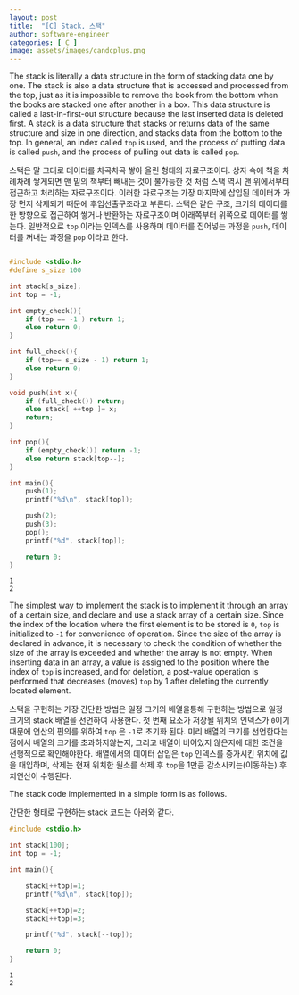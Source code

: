 ```yaml
---
layout: post
title:  "[C] Stack, 스택"
author: software-engineer
categories: [ C ]
image: assets/images/candcplus.png
---
```



The stack is literally a data structure in the form of stacking data one by one. The stack is also a data structure that is accessed and processed from the top, just as it is impossible to remove the book from the bottom when the books are stacked one after another in a box. This data structure is called a last-in-first-out structure because the last inserted data is deleted first. A stack is a data structure that stacks or returns data of the same structure and size in one direction, and stacks data from the bottom to the top. In general, an index called `top` is used, and the process of putting data is called `push`, and the process of pulling out data is called `pop`.



스택은 말 그대로 데이터를 차곡차곡 쌓아 올린 형태의 자료구조이다. 상자 속에 책을 차례차례 쌓게되면 맨 밑의 책부터 빼내는 것이 불가능한 것 처럼 스택 역시 맨 위에서부터 접근하고 처리하는 자료구조이다. 이러한 자료구조는 가장 마지막에 삽입된 데이터가 가장 먼저 삭제되기 때문에 후입선출구조라고 부른다. 스택은 같은 구조, 크기의 데이터를 한 방향으로 접근하여 쌓거나 반환하는 자료구조이며 아래쪽부터 위쪽으로 데이터를 쌓는다. 일반적으로 `top` 이라는 인덱스를 사용하며 데이터를 집어넣는 과정을 `push`, 데이터를 꺼내는 과정을 `pop` 이라고 한다. 


```c

#include <stdio.h>
#define s_size 100

int stack[s_size];
int top = -1;

int empty_check(){
    if (top == -1 ) return 1;
    else return 0;
}

int full_check(){
    if (top== s_size - 1) return 1;
    else return 0;
}

void push(int x){
    if (full_check()) return;
    else stack[ ++top ]= x;
    return;
}

int pop(){
    if (empty_check()) return -1;
    else return stack[top--];       
}

int main(){
    push(1);
    printf("%d\n", stack[top]);

    push(2); 
    push(3);
    pop();
    printf("%d", stack[top]);

    return 0;
}
```

```
1
2
```

The simplest way to implement the stack is to implement it through an array of a certain size, and declare and use a stack array of a certain size. Since the index of the location where the first element is to be stored is `0`, `top` is initialized to `-1` for convenience of operation. Since the size of the array is declared in advance, it is necessary to check the condition of whether the size of the array is exceeded and whether the array is not empty. When inserting data in an array, a value is assigned to the position where the index of `top` is increased, and for deletion, a post-value operation is performed that decreases (moves) `top` by 1 after deleting the currently located element.


스택을 구현하는 가장 간단한 방법은 일정 크기의 배열을통해 구현하는 방법으로 일정 크기의 stack 배열을 선언하여 사용한다. 첫 번째 요소가 저장될 위치의 인덱스가 `0`이기 때문에 연산의 편의를 위하여 `top` 은 `-1`로 초기화 된다. 미리 배열의 크기를 선언한다는 점에서 배열의 크기를 초과하지않는지, 그리고 배열이 비어있지 않은지에 대한 조건을 선행적으로 확인해야한다. 배열에서의 데이터 삽입은 `top` 인덱스를 증가시킨 위치에 값을 대입하며, 삭제는 현재 위치한 원소를 삭제 후 `top`을 1만큼 감소시키는(이동하는) 후치연산이 수행된다. 


The stack code implemented in a simple form is as follows.


간단한 형태로 구현하는 stack 코드는 아래와 같다. 


```c
#include <stdio.h>

int stack[100];
int top = -1;

int main(){

    stack[++top]=1;
    printf("%d\n", stack[top]);

    stack[++top]=2; 
    stack[++top]=3;

    printf("%d", stack[--top]);

    return 0;
}
```

```
1
2
```
